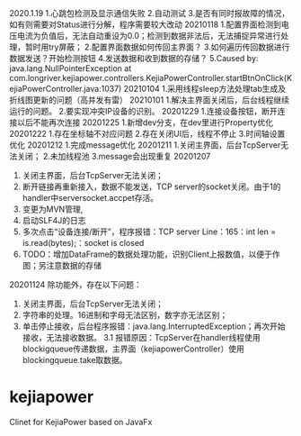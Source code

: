 2020.1.19
1.心跳包检测及显示通信失败
2.自动测试
3.是否有同时报故障的情况，如有则需要对Status进行分解，程序需要较大改动
20210118
1.配置界面检测到电压电流为负值后，无法自动重设为0.0；检测到数据非法后，无法捕捉异常进行处理，暂时用try屏蔽；
2.配置界面数据如何传回主界面？
3.如何遍历传回数据进行数据发送？开始检测按钮
4.发送数据和收到数据的存储？
5.Caused by: java.lang.NullPointerException
  	at com.longriver.kejiapower.controllers.KejiaPowerController.startBtnOnClick(KejiaPowerController.java:1037)
20210104
1.采用线程sleep方法处理tab生成及折线图更新的问题（高并发有雷）
20210101
1.解决主界面关闭后，后台线程继续运行的问题。
2.要实现冲突IP设备的识别。
20201229
1.连接设备按钮，断开连接以后不能再次连接
20201225
1.新增dev分支，在dev里进行Property优化
20201222
1.存在坐标轴不对应问题
2.存在关闭UI后，线程不停止
3.时间轴设置优化
20201212
1.完成message优化
20201211
1.关闭主界面，后台TcpServer无法关闭；
2.未加线程池
3.message会出现重复
20201207
1. 关闭主界面，后台TcpServer无法关闭；
2. 断开链接再重新接入，数据不能发送，TCP server的socket关闭。由于1的handler中serversocket.accpet存活。
3. 变更为MVN管理,
4. 启动SLF4J的日志
5. 多次点击“设备连接/断开”，程序报错：TCP server Line：165：int len = is.read(bytes);：socket is closed
6. TODO：增加DataFrame的数据处理功能，识别Client上报数值，以便于作图；另注意数据的存储

20201124
除功能外，存在以下问题：
1. 关闭主界面，后台TcpServer无法关闭；
2. 字符串的处理。16进制和字母无法区别，数字亦无法区别；
3. 单击停止接收，后台程序报错：java.lang.InterruptedException；再次开始接收，无法接收数据。
3.1 报错原因：TcpServer在handler线程使用blockigqueue传递数据，主界面（kejiapowerController）使用blockingqueue.take取数据。

# kejiapower
Clinet for KejiaPower based on JavaFx
